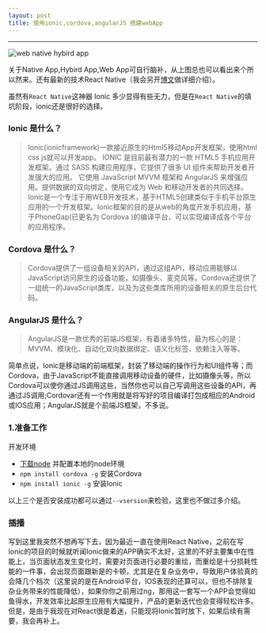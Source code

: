 ```yaml
---
layout: post
title: 使用ionic,cordova,angularJS 搭建webApp
---
```

***  
![web native hybird app ](/blog/img/2015/2015-12-02-ionic-cordova-angular-webapp-01.jpg)

关于Native App,Hybird App,Web App可自行脑补，从上图总也可以看出来个所以然来。还有最新的技术React Native（我会另开[博文](/blog/2015/12/06/React-1.html)做详细介绍）。  

虽然有`React Native`这神器 Ionic 多少显得有些无力，但是在`React Native`的填坑阶段，ionic还是很好的选择。  

### Ionic 是什么？  
> Ionic(ionicframework)一款接近原生的Html5移动App开发框架，使用html css js就可以开发app。
IONIC 是目前最有潜力的一款 HTML5 手机应用开发框架。通过 SASS 构建应用程序，它提供了很多 UI 组件来帮助开发者开发强大的应用。 它使用 JavaScript MVVM 框架和 AngularJS 来增强应用。提供数据的双向绑定，使用它成为 Web 和移动开发者的共同选择。Ionic是一个专注于用WEB开发技术，基于HTML5创建类似于手机平台原生应用的一个开发框架。Ionic框架的目的是从web的角度开发手机应用，基于PhoneGap(已更名为 Cordova )的编译平台，可以实现编译成各个平台的应用程序。  

### Cordova 是什么？

> Cordova提供了一组设备相关的API，通过这组API，移动应用能够以JavaScript访问原生的设备功能，如摄像头、麦克风等。Cordova还提供了一组统一的JavaScript类库，以及为这些类库所用的设备相关的原生后台代码。

### AngularJS 是什么？
> AngularJS是一款优秀的前端JS框架，有着诸多特性，最为核心的是：MVVM、模块化、自动化双向数据绑定、语义化标签、依赖注入等等。

简单点说，Ionic是移动端的前端框架，封装了移动端的操作行为和UI组件等；而Cordova，由于JavaScript不能直接调用移动设备的硬件，比如摄像头等，所以Cordova可以使你通过JS调用这些，当然你也可以自己写调用这些设备的API，再通过JS调用;Cordovar还有一个作用就是将写好的项目编译打包成相应的Android或IOS应用；AngularJS就是个前端JS框架，不多说。

### 1.准备工作

开发环境  

+ [下载node](https://nodejs.org/en/)  并配置本地的node环境
+ `npm install cordova -g` 安装Cordova
+ `npm install ionic -g`  安装Ionic  

以上三个是否安装成功都可以通过`--vsersion`来检验，这里也不做过多介绍。

### 插播

写到这里我突然不想再写下去，因为最近一直在使用React Native，之前在写Ionic的项目的时候就听闻Ionic做来的APP确实不太好，这里的不好主要集中在性能上，当页面状态发生变化时，需要对页面进行必要的重绘，而重绘是十分损耗性能的一件事，会出现页面跟新是的卡顿，尤其是在复杂业务中，导致用户体验真的会降几个档次（这里说的是在Android平台，IOS表现的还算可以，但也不排除复杂业务带来的性能降低），如果你你之前用过ng，那用这一套写一个APP会觉得如鱼得水，开发效率比起原生应用有大幅提升，产品的更新迭代也会变得轻松许多。但是，是由于我现在对React很是着迷，只能现将Ionic暂时放下，如果后续有需要，我会再补上。




